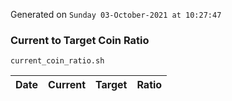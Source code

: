 Generated on `Sunday 03-October-2021 at 10:27:47`

### Current to Target Coin Ratio
`current_coin_ratio.sh`

Date|Current|Target|Ratio
---|---|---|---
